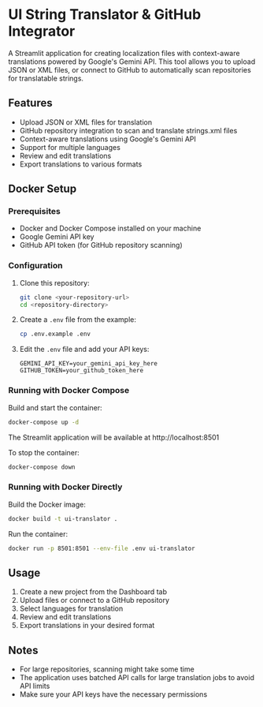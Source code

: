 # UI String Translator & GitHub Integrator

A Streamlit application for creating localization files with context-aware translations powered by Google's Gemini API. This tool allows you to upload JSON or XML files, or connect to GitHub to automatically scan repositories for translatable strings.

## Features

- Upload JSON or XML files for translation
- GitHub repository integration to scan and translate strings.xml files
- Context-aware translations using Google's Gemini API
- Support for multiple languages
- Review and edit translations
- Export translations to various formats

## Docker Setup

### Prerequisites

- Docker and Docker Compose installed on your machine
- Google Gemini API key
- GitHub API token (for GitHub repository scanning)

### Configuration

1. Clone this repository:
   ```bash
   git clone <your-repository-url>
   cd <repository-directory>
   ```

2. Create a `.env` file from the example:
   ```bash
   cp .env.example .env
   ```

3. Edit the `.env` file and add your API keys:
   ```
   GEMINI_API_KEY=your_gemini_api_key_here
   GITHUB_TOKEN=your_github_token_here
   ```

### Running with Docker Compose

Build and start the container:

```bash
docker-compose up -d
```

The Streamlit application will be available at http://localhost:8501

To stop the container:

```bash
docker-compose down
```

### Running with Docker Directly

Build the Docker image:

```bash
docker build -t ui-translator .
```

Run the container:

```bash
docker run -p 8501:8501 --env-file .env ui-translator
```

## Usage

1. Create a new project from the Dashboard tab
2. Upload files or connect to a GitHub repository
3. Select languages for translation
4. Review and edit translations
5. Export translations in your desired format

## Notes

- For large repositories, scanning might take some time
- The application uses batched API calls for large translation jobs to avoid API limits
- Make sure your API keys have the necessary permissions